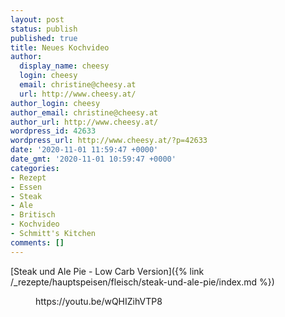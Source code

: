 ```yaml
---
layout: post
status: publish
published: true
title: Neues Kochvideo
author:
  display_name: cheesy
  login: cheesy
  email: christine@cheesy.at
  url: http://www.cheesy.at/
author_login: cheesy
author_email: christine@cheesy.at
author_url: http://www.cheesy.at/
wordpress_id: 42633
wordpress_url: http://www.cheesy.at/?p=42633
date: '2020-11-01 11:59:47 +0000'
date_gmt: '2020-11-01 10:59:47 +0000'
categories:
- Rezept
- Essen
- Steak
- Ale
- Britisch
- Kochvideo
- Schmitt's Kitchen
comments: []
---
```

<!-- wp:paragraph -->
[Steak und Ale Pie - Low Carb Version]({% link /_rezepte/hauptspeisen/fleisch/steak-und-ale-pie/index.md %})
<!-- /wp:paragraph -->
<!-- wp:core-embed/youtube {"url":"https://youtu.be/wQHIZihVTP8","type":"video","providerNameSlug":"youtube","className":"wp-embed-aspect-16-9 wp-has-aspect-ratio"} -->
<figure class="wp-block-embed-youtube wp-block-embed is-type-video is-provider-youtube wp-embed-aspect-16-9 wp-has-aspect-ratio">
<div class="wp-block-embed__wrapper">
https://youtu.be/wQHIZihVTP8
</div>
</figure>
<!-- /wp:core-embed/youtube -->
